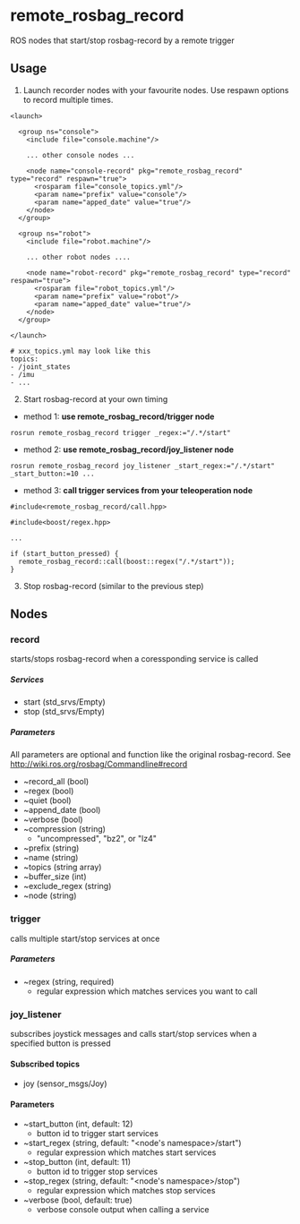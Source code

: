 # remote_rosbag_record
ROS nodes that start/stop rosbag-record by a remote trigger

## Usage
1. Launch recorder nodes with your favourite nodes. Use respawn options to record multiple times.
```
<launch>

  <group ns="console">
    <include file="console.machine"/>

    ... other console nodes ...
    
    <node name="console-record" pkg="remote_rosbag_record" type="record" respawn="true">
      <rosparam file="console_topics.yml"/>
      <param name="prefix" value="console"/>
      <param name="apped_date" value="true"/>
    </node>
  </group>

  <group ns="robot">
    <include file="robot.machine"/>

    ... other robot nodes ....

    <node name="robot-record" pkg="remote_rosbag_record" type="record" respawn="true">
      <rosparam file="robot_topics.yml"/>
      <param name="prefix" value="robot"/>
      <param name="apped_date" value="true"/>
    </node>
  </group>
  
</launch>
```

```
# xxx_topics.yml may look like this
topics:
- /joint_states
- /imu
- ...
```

2. Start rosbag-record at your own timing

* method 1: **use remote_rosbag_record/trigger node**
```
rosrun remote_rosbag_record trigger _regex:="/.*/start"
```

* method 2: **use remote_rosbag_record/joy_listener node**
```
rosrun remote_rosbag_record joy_listener _start_regex:="/.*/start" _start_button:=10 ...
```

* method 3: **call trigger services from your teleoperation node**
```
#include<remote_rosbag_record/call.hpp>

#include<boost/regex.hpp>

...

if (start_button_pressed) {
  remote_rosbag_record::call(boost::regex("/.*/start"));
}
```

3. Stop rosbag-record (similar to the previous step)

## Nodes

### record
starts/stops rosbag-record when a coressponding service is called

##### Services
* start (std_srvs/Empty)
* stop (std_srvs/Empty)

##### Parameters
All parameters are optional and function like the original rosbag-record.
See http://wiki.ros.org/rosbag/Commandline#record

* ~record_all (bool)
* ~regex (bool)
* ~quiet (bool)
* ~append_date (bool)
* ~verbose (bool)
* ~compression (string)
  * "uncompressed", "bz2", or "lz4"
* ~prefix (string)
* ~name (string)
* ~topics (string array)
* ~buffer_size (int)
* ~exclude_regex (string)
* ~node (string)

### trigger
calls multiple start/stop services at once

##### Parameters
* ~regex (string, required)
  * regular expression which matches services you want to call

### joy_listener
subscribes joystick messages and calls start/stop services when a specified button is pressed

#### Subscribed topics
* joy (sensor_msgs/Joy)

#### Parameters
* ~start_button (int, default: 12)
  * button id to trigger start services
* ~start_regex (string, default: "<node's namespace>/start")
  * regular expression which matches start services
* ~stop_button (int, default: 11)
  * button id to trigger stop services
* ~stop_regex (string, default: "<node's namespace>/stop")
  * regular expression which matches stop services
* ~verbose (bool, default: true)
  * verbose console output when calling a service